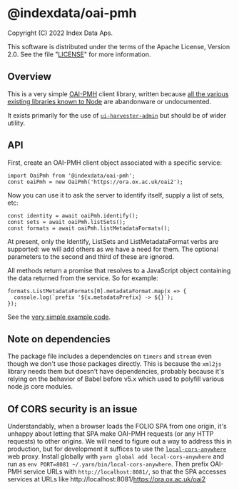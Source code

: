 # @indexdata/oai-pmh

Copyright (C) 2022 Index Data Aps.

This software is distributed under the terms of the Apache License, Version 2.0. See the file "[LICENSE](LICENSE)" for more information.


## Overview

This is a very simple
[OAI-PMH](https://www.openarchives.org/OAI/openarchivesprotocol.html)
client library, written because
[all the various existing libraries known to Node](https://www.npmjs.com/search?q=oai-pmh)
are abandonware or undocumented.

It exists primarily for the use of
[`ui-harvester-admin`](https://github.com/indexdata/ui-harvester-admin)
but should be of wider utility.


## API

First, create an OAI-PMH client object associated with a specific service:

	import OaiPmh from '@indexdata/oai-pmh';
	const oaiPmh = new OaiPmh('https://ora.ox.ac.uk/oai2');

Now you can use it to ask the server to identify itself, supply a list of sets, etc:

	const identity = await oaiPmh.identify();
	const sets = await oaiPmh.listSets();
	const formats = await oaiPmh.listMetadataFormats();

At present, only the Identify, ListSets and ListMetadataFormat verbs are supported: we will add others as we have a need for them. The optional parameters to the second and third of these are ignored.

All methods return a promise that resolves to a JavaScript object containing the data returned from the service. So for example:

	formats.ListMetadataFormats[0].metadataFormat.map(x => {
	  console.log(`prefix '${x.metadataPrefix} -> ${}`);
	});

See the [very simple example code](example.js).


## Note on dependencies

The package file includes a dependencies on `timers` and `stream` even though we don't use those packages directly. This is because the `xml2js` library needs them but doesn't have dependencies, probably because it's relying on the behavior of Babel before v5.x which used to polyfill various node.js core modules.


## Of CORS security is an issue

Understandably, when a browser loads the FOLIO SPA from one origin, it's unhappy about letting that SPA make OAI-PMH requests (or any HTTP requests) to other origins. We will need to figure out a way to address this in production, but for development it suffices to use the
[`local-cors-anywhere`](https://github.com/dkaoster/local-cors-anywhere)
web proxy. Install globally with
`yarn global add local-cors-anywhere`
and run as
`env PORT=8081 ~/.yarn/bin/local-cors-anywhere`.
Then prefix OAI-PMH service URLs with
`http://localhost:8081/`,
so that the SPA accesses services at URLs like
http://localhost:8081/https://ora.ox.ac.uk/oai2


